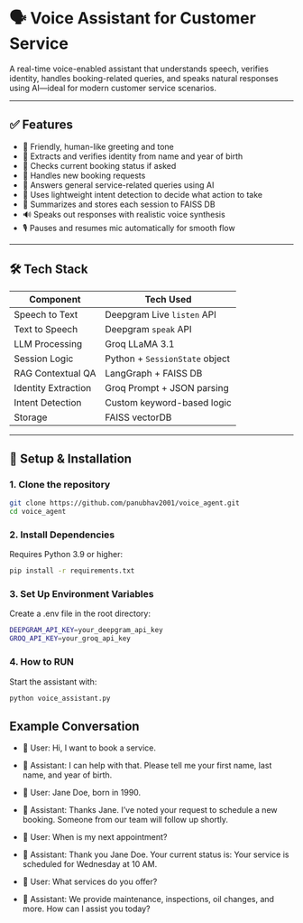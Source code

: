 # 🗣️ Voice Assistant for Customer Service

A real-time voice-enabled assistant that understands speech, verifies identity, handles booking-related queries, and speaks natural responses using AI—ideal for modern customer service scenarios.

---

## ✅ Features

- 👋 Friendly, human-like greeting and tone
- 🔐 Extracts and verifies identity from name and year of birth
- 📅 Checks current booking status if asked
- 📝 Handles new booking requests
- 💬 Answers general service-related queries using AI
- 🧠 Uses lightweight intent detection to decide what action to take
- 🧾 Summarizes and stores each session to FAISS DB
- 🔊 Speaks out responses with realistic voice synthesis
- 🎙️ Pauses and resumes mic automatically for smooth flow

---

## 🛠️ Tech Stack

| Component            | Tech Used                      |
|----------------------|--------------------------------|
| Speech to Text       | Deepgram Live `listen` API     |
| Text to Speech       | Deepgram `speak` API           |
| LLM Processing       | Groq LLaMA 3.1                 |
| Session Logic        | Python + `SessionState` object |
| RAG Contextual QA    | LangGraph + FAISS DB           |
| Identity Extraction  | Groq Prompt + JSON parsing     |
| Intent Detection     | Custom keyword-based logic     |
| Storage              | FAISS vectorDB                 |

---

## 🚀 Setup & Installation

### 1. Clone the repository

```bash
git clone https://github.com/panubhav2001/voice_agent.git
cd voice_agent
```
### 2. Install Dependencies
Requires Python 3.9 or higher:
```bash
pip install -r requirements.txt
```

### 3. Set Up Environment Variables
Create a .env file in the root directory:
```bash
DEEPGRAM_API_KEY=your_deepgram_api_key
GROQ_API_KEY=your_groq_api_key
```

### 4. How to RUN
Start the assistant with:
```bash
python voice_assistant.py
```

## Example Conversation
- 👤 User: Hi, I want to book a service.
- 🤖 Assistant: I can help with that. Please tell me your first name, last name, and year of birth.

- 👤 User: Jane Doe, born in 1990.
- 🤖 Assistant: Thanks Jane. I’ve noted your request to schedule a new booking. Someone from our team will follow up shortly.

- 👤 User: When is my next appointment?
- 🤖 Assistant: Thank you Jane Doe. Your current status is: Your service is scheduled for Wednesday at 10 AM.

- 👤 User: What services do you offer?
- 🤖 Assistant: We provide maintenance, inspections, oil changes, and more. How can I assist you today?
